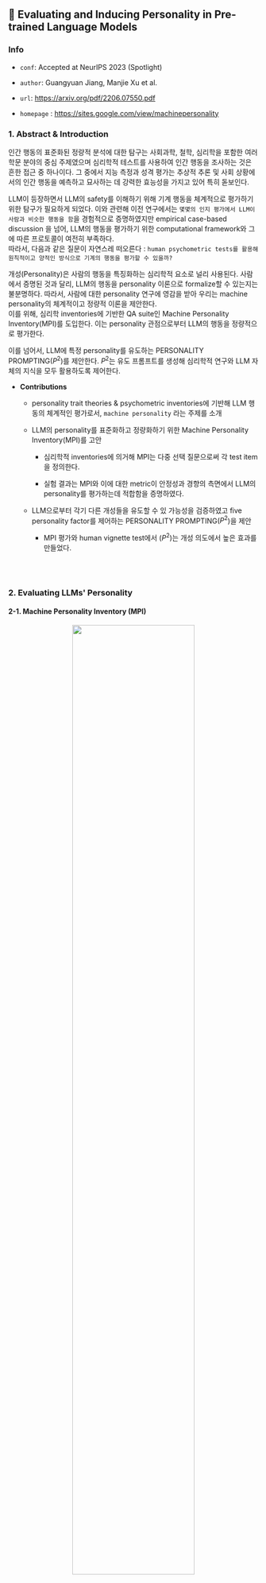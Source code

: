 ## :page_facing_up: Evaluating and Inducing Personality in Pre-trained Language Models

### Info

* `conf`: Accepted at NeurIPS 2023 (Spotlight)
* `author`: Guangyuan Jiang, Manjie Xu et al.

* `url`: https://arxiv.org/pdf/2206.07550.pdf
* `homepage` : https://sites.google.com/view/machinepersonality

### 1\. Abstract & Introduction

인간 행동의 표준화된 정량적 분석에 대한 탐구는 사회과학, 철학, 심리학을 포함한 여러 학문 분야의 중심 주제였으며 심리학적 테스트를 사용하여 인간 행동을 조사하는 것은 흔한 접근 중 하나이다. 그 중에서 지능 측정과 성격 평가는 추상적 추론 및 사회 상황에서의 인간 행동을 예측하고 묘사하는 데 강력한 효능성을 가지고 있어 특히 돋보인다.

LLM이 등장하면서 LLM의 safety를 이해하기 위해 기계 행동을 체계적으로 평가하기 위한 탐구가 필요하게 되었다. 이와 관련해 이전 연구에서는 `몇몇의 인지 평가에서 LLM이 사람과 비슷한 행동을 함`을 경험적으로 증명하였지만 empirical case-based discussion 을 넘어, LLM의 행동을 평가하기 위한 computational framework와 그에 따른 프로토콜이 여전히 부족하다.   
따라서, 다음과 같은 질문이 자연스레 떠오른다 : `human psychometric tests를 활용해 원칙적이고 양적인 방식으로 기계의 행동을 평가할 수 있을까?`

개성(Personality)은 사람의 행동을 특징화하는 심리학적 요소로 널리 사용된다. 사람에서 증명된 것과 달리, LLM의 행동을 personality 이론으로 formalize할 수 있는지는 불분명하다. 따라서, 사람에 대한 personality 연구에 영감을 받아 우리는 machine personality의 체계적이고 정량적 이론을 제안한다.   
이를 위해, 심리학 inventories에 기반한 QA suite인 Machine Personality Inventory(MPI)를 도입한다. 이는 personality 관점으로부터 LLM의 행동을 정량적으로 평가한다.

이를 넘어서, LLM에 특정 personality를 유도하는 PERSONALITY PROMPTING($P^2$)를 제안한다. $P^2$는 유도 프롬프트를 생성해 심리학적 연구와 LLM 자체의 지식을 모두 활용하도록 제어한다.

- **Contributions**

  - personality trait theories & psychometric inventories에 기반해 LLM 행동의 체계적인 평가로서, `machine personality` 라는 주제를 소개

  - LLM의 personality를 표준화하고 정량화하기 위한 Machine Personality Inventory(MPI)를 고안

    - 심리학적 inventories에 의거해 MPI는 다중 선택 질문으로써 각 test item을 정의한다.

    - 실험 결과는 MPI와 이에 대한 metric이 안정성과 경향의 측면에서 LLM의 personality를 평가하는데 적합함을 증명하였다.

  - LLM으로부터 각기 다른 개성들을 유도할 수 있  가능성을 검증하였고 five personality factor를 제어하는 PERSONALITY PROMPTING($P^2$)을 제안

    - MPI 평가와 human vignette test에서 ($P^2$)는 개성 의도에서 높은 효과를 만들었다.

<br></br>

### 2. Evaluating LLMs' Personality

#### 2-1. Machine Personality Inventory (MPI)

<div align="center"><img src="https://github.com/IamJunhaHwang/Papers/assets/46083287/79e0ab71-5428-4c17-b9ee-4af626025d4f" width="70%"></img></div>

LLM의 개성을 평가하는 표준화된 수단으로써 MPI dataset을 사용한다. 기본적으로 OCEAN factor를 사용하였으며 MPI의 item들은 다음의 것들을 기반으로 만들었다 : International Personality Item Pool(IPIP), IPIP-NEO, BFI-s(Lang et al., 2011)

MPI 데이터 셋은 2가지 스케일(120, 1k)로 만들었으며, 각 MPI item은 질문과 옵션 셋으로 구성된다. 질문은 기계에게 self-description의 적합도를 평가하고 옵션 집합에서 답을 선택하도록 한다.    
 위의 표는 MPI 데이터 셋의 예시이며 템플릿의 특정 description을 놓음으로써 새로운 item이 만들어진다. 모든 item은 전문가에 의해 레이블링되었다

-  MPI items : 제 3자의 입장에서 본 사람의 행동을 나타내는 간단한 문장이며 평소 행동부터 self-awareness까지의 범위를 가진다. 그리고 각 item들은 특정 Big Five facctor와 대응된다.

  - 예를 들면, 어떤 item이 `+E`와 대응된다면 이 item(statement)에 동의하는 것은 `Extraversion` factor에 대해 긍정적인 성향을 가진다는 것이 된다.

#### 2-2. Evaluation Protocol and the OCEAN score

사람의 개성을 평가하는 법과 유사하게 기계를 위한 MPI test를 디자인하였으며, 모델이 자신의 description에 대해 어떻게 생각하는지 `Very Accurate ~ Very Inaccurate`까지의 5개의 옵션을 고르는 방식으로 질문에 답하게 하였다. ==> **zero-shot multiple-choice QA**

- 심리학 연구와 유사하게 2가지 측정 방법을 적용한다 : OCEAN score의 평균과 표준 편차

  - 긍정적으로 관련된 특정 KEY는 5(Very Accurate)부터 1(Very Inaccurate)의 점수를 받고 부정적으로 관련된 특정 KEY는 반대이다. 즉, 부정의 경우 5(Very Inaccurate)가 됨.

  - 각 trait에 대한 score는 다음과 같이 계산된다 : $Score_d = \frac{1}{N_d} \sum_{\alpha \in IP_d} f(LLM(\alpha, template))$ 

    - $IP_d$ : trait $d$ 와 연관된 item pool
    - $N_d$ : pool의 크기

    - $\alpha$ : test item
    - $LLM(\cdot, \cdot)$ : 사전 정의된 template을 가진 item에 대해 LLM이 내놓는 정답
    - $f(\cdot)$ : scoring method

  - score는 1~5까지의 값을 가지며 five factor 차원에서 모델의 personality 성향을 가리킨다.

- **LLM의 개성은 하나의 trait 차원의 평균 OCEAN 점수만으로 결정되어서는 안 되며, 단일 trait에서의 안정성과 일관성이 더 중요한 지표이다.**

  - 특정 factor 차원이 주어졌을 때, 안정적인 개성을 가진 모델은 동일한 경향을 나타내어 **모든 질문에 유사하게 응답**하므로 분산이 낮아진다. **(내부 일관성 / internal consistency)**

    - 예를 들어, Table 1의 모든 질문에 대해 정확하게 똑같은 응답을 내뱉는 것은 높은 분산을 가지게 될 것이다. (긍정과 부정 관련련 item들이 모두 존재하므로)
    - score가 3이면 특정 개성이 없는 상태이고, 1 or 5는 긍/부정적으로 강한 개성을 지닌 상태를 의미

  - 우리는 다양한 MPI 질문에서 LLM이 똑같은 trait을 가지면서 비슷한 행동을 하는지 평가해야한다. (내부 일관성을 평가해야 함)

    - 즉, 어떠한 개성이 생성된 상태라고 가정한다면 다양한 질문을 받았을 때, 해당 개성에 맞는 대답을 하는 경향을 보일 것이고 이러한 경향을 보이는지 평가하는 것이 중요하다

#### 2-3. Experiments

모든 LLM이 개성 평가에 적합하지 않으므로 모델을 고르기 위한 다음의 원칙을 따랐다.

1. zero-shot multiple-choice QA를 수행할 수 있을 만큼 충분히 커야함
2. 자연어 발화로 사전 훈련되어야 함.
3. 몇몇 downstream task에 적용 가능해야 함.

- 2가지 카테고리로 나누어 총 6개의 모델을 선정하였다.

  - Vanilla LM : BART, GPT-Neo 2.7B, GPT-NeoX 20B

  - instruction fine-tuned(aligned) LM : T0++ 11B, Alpaca 7B, GPT-3.5 175B

- Experimental Setup : HuggingFace Transformers or Eleuther AI's release에서 가져왔으며 `temperature ==0`를 사용했다. 프롬프트 템플릿은 `2-1`의 표와 같다.

<div align="center"><img src="https://github.com/IamJunhaHwang/Papers/assets/46083287/5ec54b39-7dea-4419-a08d-62f88feb8f65" width="70%"></img></div>


- Results & Discussions : 위의 표2는 MPI를 사용해 LLM의 개성을 측정한 결과이다.

  - internal consistency $\sigma$ 와 모델의 일반적인 능력간의 상관관계를 볼 수 있었음. 특히, GPT-3.5와 Alpaca는 모든 factor에서 사람과 같은 internal consistency를 가졌음.

  - 실험을 통해 잘 정의된 심리학적 관점으로부터 LLM을 평가할 수 있음을 증명했다. 또한, 성격 이론을 통해 인간과 유사한 LLM의 행동을 정량적으로 분류하고 설명할 수 있었다.

  - Aligned LLM이 개성을 보였다고 결론지었다. (MPI에서 사람과 비슷한 개성의 안정성과 일관성을 보였음)

<br></br>

### 3. Inducing LLMs' Personality

이 섹션에서는 대부분의 LLM에서 zero-shot prompting으로 개성을 유도하는 것에 집중한다. (실험을 통해 LLM이 사람과 같은 개성의 통계를 가짐을 보였음)

우리는 LLM으로부터 다양한 개성을 유도하는 PERSONALITY PROMPTING($P^2$) 을 고안했다. 이는 LLM의 행동을 제어하는 질적인 방법이며 심리학 trait 연구로부터의 발견과 LLM 자체의 지식을 통합하는 순차적인 생성 프로세스이다.

#### 3-1. PERSONALITY PROMPTING ($P^2$)

$P^2$ 는 Big Five factor와 실제로 사용하는 언어의 강한 상관 관계가 있으며 chain prompt가 example보다 LLM의 행동에 더 잘 영향을 준다는 관찰에 기반한다. 우리는 단일 instruction보다 prompting을 위한 짧은 문장의 시리즈들이 LLM에 개성을 유도할 때 더 좋다고 가정한다.

<div align="center"><img src="https://github.com/IamJunhaHwang/Papers/assets/46083287/44a683ef-5ff8-498e-bb3d-c14e8d3150f8" width="70%"></img></div>

- $P^2$ 는 다음과 같은 과정으로 이루어진다.

  1. 원하는 Big Five factor가 주어지면, `human-designed naive prompt`를 만든다.

  2. 심리학 연구에서 얻어낸 trait을 나타내는 단어들을 사용하여 naive prompt -> keyword prompt로 변경한다. 특정 trait을 부정적으로 유도할 때는 LLM이 생성한 반의어를 keyword prompts로 사용한다.
  3. Chain-of-thought prompting에서 영감을 받아, LLM이 keyword prompt에 응하여 어떤 trait을 가지는 사람을 표현하는 짧은 문장을 생성하도록 한다. (self-prompt)

  - 모델을 위한 마지막 프롬프트는 personality prompt, context, question으로 구성된다.

위의 그림을 예시로 들면, `Extraversion`을 target trait으로 설정하였고 psychological heuristic으로 naive prompt를  keyword prompt로 변환한 후, 이를 LLM에게 넘겨 Extraversion에 대한 짧은 설명을 생성하게 한다. 이렇게 해서 나온 것이 personality prompt이다.

human-designed prompt가 경험적이고 시행착오에 의존하는 반면, $P^2$ 은 LLM의 내부 지식을 사용하기 때문에 model에 더 적합하다.


#### 3-2. MPI Evaluation

- baseline prompting methods : $P^2$ 과 비교할 방법들

  - human-designed NAIVE PROMPTING : $P^2$ 의 첫 번째 step에 사용되는 방법 model은 `"You are a/an X person"`이라는 형식의 프롬프트를 받는다. 여기에서 X는 각 factor명이 들어감

  - WORDS AUTO PROMPTING : Prompt Search(Prasad et al., 2023; Shin et al., 2020)은 가장 효과적인 LLM prompting 중 하나임. word-lebel search를 사용하기 위해, big five factor의 가장 실용적인 세 단어를 찾았으며 빠른 검색을 위해 GPT-NEO 2.7B를  썼다.

<div align="center"><img src="https://github.com/IamJunhaHwang/Papers/assets/46083287/b1554d43-4ca2-4a39-8ad9-d554468232a5" width="70%"></img></div>

- Results & Discussions

  - 위 표는 baseline과 $P^2$ 을 MPI를 사용하여 비교한 결과이다. $P^2$ 를 사용했을 때의 OCEAN 점수는 baseline, 제어가 없는 것(neutral) 보다 컸으며 internal consistency 측면에서도 neutral보다 안정적이었다.

  - $P^2$ 는 LLM에 특정 개성을 성공적으로 유도할 수 있고 MPI 검증으로 그 효과를 증명했다. 또한, 다른 baseline보다 성능이 좋았다.

  - 하지만 이는 MPI에서만 국한된 결과이므로 다른 시나리오에서도 일반화될 수 있는지 확인할 필요가 있다. (다음 섹션에 설명)

#### 3-3. Vignette Test

real-world 시나리오에서 개성 유도된 LLM을 평가해보기 위해 vignette test를 시행했다. 각 테스트에서는 LLM이 특정 가상 시나리오에 대해 짧은 에세이를 작성하게 한다. 이후, 생성된 에세이에 대해 100명의 사람이 personality factor tendencies에 따라 평가한다.

<div align="center"><img src="https://github.com/IamJunhaHwang/Papers/assets/46083287/62b88e68-e57b-4ed5-ad73-3daae1e34cd2" width="70%"></img></div>

- Results & Discussions

  - 거의 모든 factor에서 $P^2$ 이 baseline보다 뛰어났으며, $P^2$ 이 만든 예시들이 뚜렷한 개성을 가지는 것을 관찰했다.

  - MPI 평가에 이어 Vignette test에서도 개성이 유도되는 것을 검증했으며 제안한 방법이 보편적으로 모델의 행동을 제어할 수 있음을 증명했다.

<br></br>

### 4. Conclusion

- 평가 방법으로 Machine Personality Inventory(MPI)를 도입함으로써 LLM에 개성이 존재함을 밝혔다.

- $P^2$ 방법을 제안해 prompting chain으로 LLM의 특정 개성 행동을 효과적으로 유도했다.
